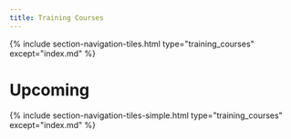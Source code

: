 ```yaml
---
title: Training Courses
---
```



{% include section-navigation-tiles.html type="training_courses" except="index.md" %}


# Upcoming 


{% include section-navigation-tiles-simple.html type="training_courses" except="index.md" %}
